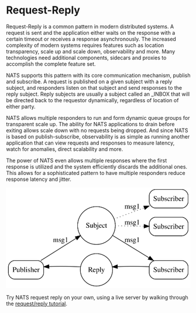 # Request-Reply

Request-Reply is a common pattern in modern distributed systems. A request is sent and the application either waits on the response with a certain timeout or receives a response asynchronously.
The increased complexity of modern systems requires features such as location transparency, scale up and scale down, observability and more. Many technologies need additional components, sidecars and proxies to accomplish the complete feature set.

NATS supports this pattern with its core communication mechanism, publish and subscribe. A request is published on a given subject with a reply subject, and responders listen on that subject and send responses to the reply subject. Reply subjects
are usually a subject called an \_INBOX that will be directed back to the requestor dynamically, regardless of location of either party.

NATS allows multiple responders to run and form dynamic queue groups for transparent scale up. The ability for NATS applications to drain before exiting allows scale down with no requests being dropped. And since NATS is based on publish-subscribe, observability is as simple as running another application that can view requests and responses to measure latency, watch for anomalies, direct scalability and more.

The power of NATS even allows multiple responses where the first response is utilized and the system efficiently discards the additional ones. This allows for a sophisticated pattern to have multiple responders reduce response latency and jitter.

![request/reply](/assets/images/reqrepl.svg)

Try NATS request reply on your own, using a live server by walking through the [request/reply tutorial](../tutorials/reqreply.md).
